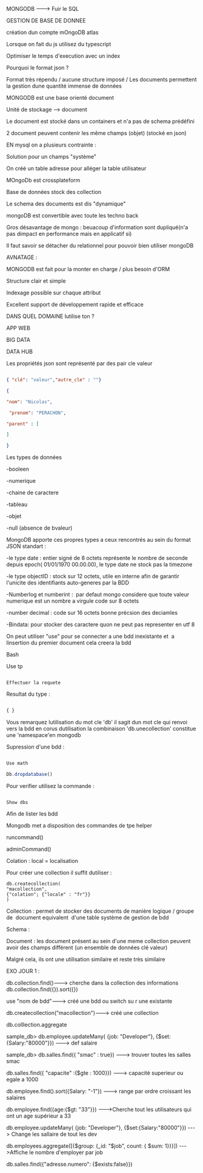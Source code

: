 MONGODB ---> Fuir le SQL

GESTION DE BASE DE DONNEE

création dun compte mOngoDB atlas

Lorsque on fait du js utilisez du typescript

Optimiser le temps d'execution avec un index

Pourquoi le format json ?

Format très répendu / aucune structure imposé / Les documents permettent la gestion dune quantité immense de données

MONGODB est une base orienté document

Unité de stockage --> document

Le document est stocké dans un containers et n'a pas de schema prédéfini

2 document peuvent contenir les même champs (objet) (stocké en json)

EN mysql on a plusieurs contrainte :

Solution pour un champs "système"

On créé un table adresse pour alléger la table utilisateur

MOngoDb est crossplateform

Base de données stock des collection

Le schema des documents est dis "dynamique"

mongoDB est convertible avec toute les techno back

Gros désavantage de mongo : beuacoup d'information sont dupliqué(n'a pas dimpact en performance mais en applicatif si)

Il faut savoir se détacher du relationnel pour pouvoir bien utiliser mongoDB

AVNATAGE :

MONGODB est fait pour la monter en charge / plus besoin d'ORM

Structure clair et simple

Indexage possible sur chaque attribut

Excellent support de développement rapide et efficace

DANS QUEL DOMAINE lutilise ton ?

APP WEB

BIG DATA

DATA HUB

Les propriétés json sont représenté par des pair cle valeur

``` json

{ "clé": "valeur","autre_cle" : ""}

{

"nom": "Nicolas",

 "prenom": "PERACHON",

"parent" : [

]

}

```

Les types de données

-booleen

-numerique

-chaine de caractere

-tableau

-objet

-null (absence de bvaleur)

MongoDB apporte ces propres types a ceux rencontrés au sein du format JSON standart :

-le type date : entier signé de 8 octets représente le nombre de seconde depuis epoch( 01/01/1970 00.00.00), le type date ne stock pas la timezone

-le type objectID : stock sur 12 octets, utile en interne afin de garantir l'unicite des identifiants auto-generes par la BDD

-Numberlog et numberint :  par defaut mongo considere que toute valeur numerique est un nombre a virgule code sur 8 octets

-number decimal : code sur 16 octets bonne précsion des deciamles

-Bindata: pour stocker des caractere quon ne peut pas representer en utf 8

On peut utiliser "use" pour se connecter a une bdd inexistante et  a linsertion du premier document cela creera la bdd

Bash

Use tp

```

Effectuer la requete

```

Resultat du type :

``` Javascript

{ }

```

Vous remarquez lutilisation du mot cle 'db' il sagit dun mot cle qui renvoi vers la bdd en corus dutilisation la combinaison 'db.unecollection' constitue une 'namespace'en mongodb

Supression d'une bdd :

```Javascript

Use math

Db.dropdatabase()

```

Pour verifier utilisez la commande :

```

Show dbs

```

Afin de lister les bdd

Mongodb met a disposition des commandes de tpe helper

runcommand()

adminCommand()

Colation : 
local = localisation

Pour créer une collection il suffit dutiliser :
```
db.createcollection(
"macollection",
{"colation"; {"locale" : "fr"}}
)
```



Collection : permet de stocker des documents de manière logique / groupe de  document equivalent  d'une table système de gestion de bdd

Schema :

Document : les document présent au sein d'une meme collection peuvent avoir des champs différent (un ensemble de données clé valeur)  
  
Malgré cela, ils ont une utilisation similaire et reste très similaire

EXO JOUR 1 :

db.collection.find()---> cherche dans la collection des informations
db.collection.find({}).sort({})

use "nom de bdd"---> créé une bdd ou switch su r une existante

db.createcollection("macollection")---> créé une collection

db.colllection.aggregate

sample_db> db.employee.updateMany( {job: "Developer"}, {$set:{Salary:"80000"}}) ---> def salaire

sample_db> db.salles.find({ "smac" : true}) ---> trouver toutes les salles smac

db.salles.find({ "capacite" :{$gte : 1000}}) ---> capacité superieur ou egale a 1000

db.employee.find().sort({Salary: "-1"}) ---> range par ordre croissant les salaires

db.employee.find({age:{$gt: "33"}}) --->Cherche tout les utilisateurs qui ont un age supérieur a 33

db.employee.updateMany( {job: "Developer"}, {$set:{Salary:"80000"}}) ---> Change les sallaire de tout les dev

db.employees.aggregate([{$group: {_id: "$job", count: { $sum: 1}}}]) --->Affiche le nombre d'employer par job 

db.salles.find({"adresse.numero": {$exists:false}})